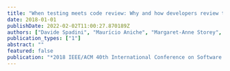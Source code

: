 ```yaml
---
title: "When testing meets code review: Why and how developers review tests"
date: 2018-01-01
publishDate: 2022-02-02T11:00:27.870189Z
authors: ["Davide Spadini", "Maurı́cio Aniche", "Margaret-Anne Storey", "Magiel Bruntink", "Alberto Bacchelli"]
publication_types: ["1"]
abstract: ""
featured: false
publication: "*2018 IEEE/ACM 40th International Conference on Software Engineering (ICSE)*"
---
```


